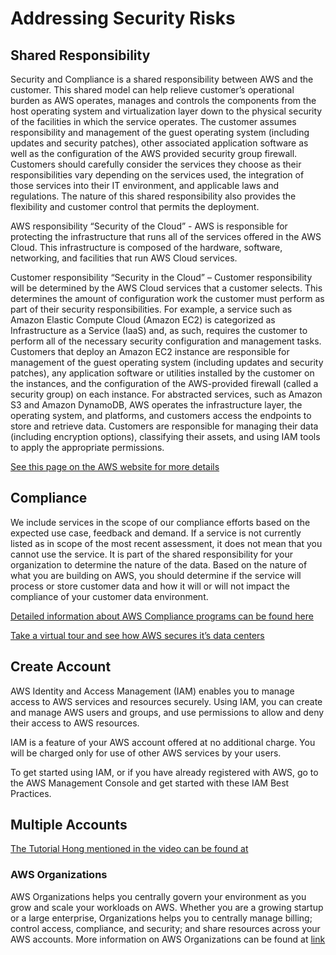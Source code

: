# Addressing Security Risks

## Shared Responsibility

Security and Compliance is a shared responsibility between AWS and the customer. This shared model can help relieve customer’s operational burden as AWS operates, manages and controls the components from the host operating system and virtualization layer down to the physical security of the facilities in which the service operates. The customer assumes responsibility and management of the guest operating system (including updates and security patches), other associated application software as well as the configuration of the AWS provided security group firewall. Customers should carefully consider the services they choose as their responsibilities vary depending on the services used, the integration of those services into their IT environment, and applicable laws and regulations. The nature of this shared responsibility also provides the flexibility and customer control that permits the deployment.

AWS responsibility “Security of the Cloud” - AWS is responsible for protecting the infrastructure that runs all of the services offered in the AWS Cloud. This infrastructure is composed of the hardware, software, networking, and facilities that run AWS Cloud services.

Customer responsibility “Security in the Cloud” – Customer responsibility will be determined by the AWS Cloud services that a customer selects. This determines the amount of configuration work the customer must perform as part of their security responsibilities. For example, a service such as Amazon Elastic Compute Cloud (Amazon EC2) is categorized as Infrastructure as a Service (IaaS) and, as such, requires the customer to perform all of the necessary security configuration and management tasks. Customers that deploy an Amazon EC2 instance are responsible for management of the guest operating system (including updates and security patches), any application software or utilities installed by the customer on the instances, and the configuration of the AWS-provided firewall (called a security group) on each instance. For abstracted services, such as Amazon S3 and Amazon DynamoDB, AWS operates the infrastructure layer, the operating system, and platforms, and customers access the endpoints to store and retrieve data. Customers are responsible for managing their data (including encryption options), classifying their assets, and using IAM tools to apply the appropriate permissions.

[See this page on the AWS website for more details](https://aws.amazon.com/compliance/shared-responsibility-model/)

## Compliance

We include services in the scope of our compliance efforts based on the expected use case, feedback and demand. If a service is not currently listed as in scope of the most recent assessment, it does not mean that you cannot use the service. It is part of the shared responsibility for your organization to determine the nature of the data. Based on the nature of what you are building on AWS, you should determine if the service will process or store customer data and how it will or will not impact the compliance of your customer data environment.

[Detailed information about AWS Compliance programs can be found here](https://aws.amazon.com/compliance/)

[Take a virtual tour and see how AWS secures it’s data centers](https://aws.amazon.com/compliance/data-center/)


## Create Account

AWS Identity and Access Management (IAM) enables you to manage access to AWS services and resources securely. Using IAM, you can create and manage AWS users and groups, and use permissions to allow and deny their access to AWS resources. 

IAM is a feature of your AWS account offered at no additional charge. You will be charged only for use of other AWS services by your users.

To get started using IAM, or if you have already registered with AWS, go to the AWS Management Console and get started with these IAM Best Practices.


## Multiple Accounts

[The Tutorial Hong mentioned in the video can be found at](https://docs.aws.amazon.com/IAM/latest/UserGuide/tutorial_cross-account-with-roles.html)

### AWS Organizations

AWS Organizations helps you centrally govern your environment as you grow and scale your workloads on AWS. Whether you are a growing startup or a large enterprise, Organizations helps you to centrally manage billing; control access, compliance, and security; and share resources across your AWS accounts.  More information on AWS Organizations can be found at [link](https://aws.amazon.com/organizations/)


